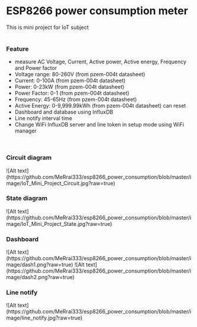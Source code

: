 # ESP8266 power consumption meter
This is mini project for IoT subject <br/><br/>
<h3>Feature</h3>
<ul>
  <li>measure AC Voltage, Current, Active power, Active energy, Frequency and Power factor</li>
  <li>Voltage range: 80-260V (from pzem-004t datasheet)</li>
  <li>Current: 0-100A (from pzem-004t datasheet)</li>
  <li>Power: 0-23kW (from pzem-004t datasheet)</li>
  <li>Power Factor: 0-1 (from pzem-004t datasheet)</li>
  <li>Frequency: 45-65Hz (from pzem-004t datasheet)</li>
  <li>Active Energy: 0-9,999.99kWh (from pzem-004t datasheet) can reset</li>
  <li>Dashboard and database using InfluxDB</li>
  <li>Line notify interval time</li>
  <li>Change WiFi InfluxDB server and line token in setup mode using WiFi manager</li>
</ul>
<br/>
<h3>Circuit diagram</h3>
![Alt text](https://github.com/MeRrai333/esp8266_power_consumption/blob/master/image/IoT_Mini_Project_Circuit.jpg?raw=true)
<br/>
<h3>State diagram</h3>
![Alt text](https://github.com/MeRrai333/esp8266_power_consumption/blob/master/image/IoT_Mini_Project_State.jpg?raw=true)
<br/>
<h3>Dashboard</h3>
![Alt text](https://github.com/MeRrai333/esp8266_power_consumption/blob/master/image/dash1.png?raw=true)
![Alt text](https://github.com/MeRrai333/esp8266_power_consumption/blob/master/image/dash2.png?raw=true)
<br/>
<h3>Line notify</h3>
![Alt text](https://github.com/MeRrai333/esp8266_power_consumption/blob/master/image/line_notify.jpg?raw=true)
<br/>

